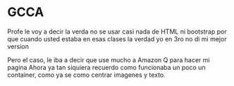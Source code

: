 # GCCA
Profe le voy a decir la verda no se usar casi nada de HTML ni bootstrap por que cuando usted estaba en esas clases la verdad yo en 3ro no di mi mejor version

Pero el caso, le iba a decir que use mucho a Amazon Q para hacer mi pagina
Ahora ya tan siquiera recuerdo como funcionaba un poco un container, como ya se como centrar imagenes y texto.
